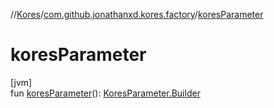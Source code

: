 //[Kores](../../index.md)/[com.github.jonathanxd.kores.factory](index.md)/[koresParameter](kores-parameter.md)

# koresParameter

[jvm]\
fun [koresParameter](kores-parameter.md)(): [KoresParameter.Builder](../com.github.jonathanxd.kores.base/-kores-parameter/-builder/index.md)
